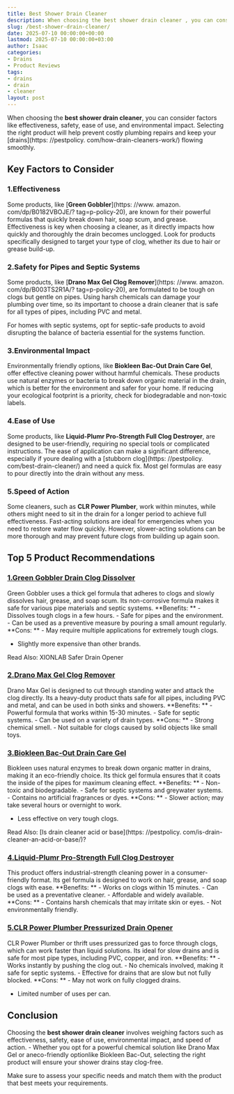 ```yaml
---
title: Best Shower Drain Cleaner
description: When choosing the best shower drain cleaner , you can consider factors like effectiveness, safety , ease of use, and environmental impact.
slug: /best-shower-drain-cleaner/
date: 2025-07-10 00:00:00+00:00
lastmod: 2025-07-10 00:00:00+03:00
author: Isaac
categories:
- Drains
- Product Reviews
tags:
- drains
- drain
- cleaner
layout: post
---
```


When choosing the **best shower drain cleaner**, you can consider factors like effectiveness, safety, ease of use, and environmental impact. Selecting the right product will help prevent costly plumbing repairs and keep your [drains](https: //pestpolicy. com/how-drain-cleaners-work/) flowing smoothly.

##  Key Factors to Consider

###  1.**Effectiveness**

Some products, like [**Green Gobbler**](https: //www. amazon. com/dp/B0182VBOJE/? tag=p-policy-20), are known for their powerful formulas that quickly break down hair, soap scum, and grease. Effectiveness is key when choosing a cleaner, as it directly impacts how quickly and thoroughly the drain becomes unclogged. Look for products specifically designed to target your type of clog, whether its due to hair or grease build-up.

###  2.**Safety for Pipes and Septic Systems**

Some products, like [**Drano Max Gel Clog Remover**](https: //www. amazon. com/dp/B003TS2R1A/? tag=p-policy-20), are formulated to be tough on clogs but gentle on pipes. Using harsh chemicals can damage your plumbing over time, so its important to choose a drain cleaner that is safe for all types of pipes, including PVC and metal.

For homes with septic systems, opt for septic-safe products to avoid disrupting the balance of bacteria essential for the systems function.

###  3.**Environmental Impact**

Environmentally friendly options, like **Biokleen Bac-Out Drain Care Gel**, offer effective cleaning power without harmful chemicals. These products use natural enzymes or bacteria to break down organic material in the drain, which is better for the environment and safer for your home. If reducing your ecological footprint is a priority, check for biodegradable and non-toxic labels.

###  4.**Ease of Use**

Some products, like **Liquid-Plumr Pro-Strength Full Clog Destroyer**, are designed to be user-friendly, requiring no special tools or complicated instructions. The ease of application can make a significant difference, especially if youre dealing with a [stubborn clog](https: //pestpolicy. com/best-drain-cleaner/) and need a quick fix. Most gel formulas are easy to pour directly into the drain without any mess.

###  5.**Speed of Action**

Some cleaners, such as **CLR Power Plumber**, work within minutes, while others might need to sit in the drain for a longer period to achieve full effectiveness. Fast-acting solutions are ideal for emergencies when you need to restore water flow quickly. However, slower-acting solutions can be more thorough and may prevent future clogs from building up again soon.

##  Top 5 Product Recommendations

###  [1.**Green Gobbler Drain Clog Dissolver**](https://www.amazon.com/dp/B0182VBOJE/?tag=p-policy-20)

Green Gobbler uses a thick gel formula that adheres to clogs and slowly dissolves hair, grease, and soap scum. Its non-corrosive formula makes it safe for various pipe materials and septic systems. **Benefits: ** - Dissolves tough clogs in a few hours. - Safe for pipes and the environment. - Can be used as a preventive measure by pouring a small amount regularly. **Cons: ** - May require multiple applications for extremely tough clogs.

- Slightly more expensive than other brands.

Read Also: XIONLAB Safer Drain Opener

###  [2.**Drano Max Gel Clog Remover**](https://www.amazon.com/dp/B003TS2R1A/?tag=p-policy-20)

Drano Max Gel is designed to cut through standing water and attack the clog directly. Its a heavy-duty product thats safe for all pipes, including PVC and metal, and can be used in both sinks and showers. **Benefits: ** - Powerful formula that works within 15-30 minutes. - Safe for septic systems. - Can be used on a variety of drain types. **Cons: ** - Strong chemical smell. - Not suitable for clogs caused by solid objects like small toys.

###  [3.**Biokleen Bac-Out Drain Care Gel**](https://www.amazon.com/dp/B003TN6JE6/?tag=p-policy-20)

Biokleen uses natural enzymes to break down organic matter in drains, making it an eco-friendly choice. Its thick gel formula ensures that it coats the inside of the pipes for maximum cleaning effect. **Benefits: ** - Non-toxic and biodegradable. - Safe for septic systems and greywater systems. - Contains no artificial fragrances or dyes. **Cons: ** - Slower action; may take several hours or overnight to work.

- Less effective on very tough clogs.

Read Also: [Is drain cleaner acid or base](https: //pestpolicy. com/is-drain-cleaner-an-acid-or-base/)?

###  [4.**Liquid-Plumr Pro-Strength Full Clog Destroyer**](https://www.amazon.com/dp/B000VDREQE/?tag=p-policy-20)

This product offers industrial-strength cleaning power in a consumer-friendly format. Its gel formula is designed to work on hair, grease, and soap clogs with ease. **Benefits: ** - Works on clogs within 15 minutes. - Can be used as a preventative cleaner. - Affordable and widely available. **Cons: ** - Contains harsh chemicals that may irritate skin or eyes. - Not environmentally friendly.

###  [5.**CLR Power Plumber Pressurized Drain Opener**](https://www.amazon.com/dp/B000ASBFWE/?tag=p-policy-20)

CLR Power Plumber or thrift uses pressurized gas to force through clogs, which can work faster than liquid solutions. Its ideal for slow drains and is safe for most pipe types, including PVC, copper, and iron. **Benefits: ** - Works instantly by pushing the clog out. - No chemicals involved, making it safe for septic systems. - Effective for drains that are slow but not fully blocked. **Cons: ** - May not work on fully clogged drains.

- Limited number of uses per can.

##  Conclusion

Choosing the **best shower drain cleaner** involves weighing factors such as effectiveness, safety, ease of use, environmental impact, and speed of action. - Whether you opt for a powerful chemical solution like Drano Max Gel or aneco-friendly optionlike Biokleen Bac-Out, selecting the right product will ensure your shower drains stay clog-free.

Make sure to assess your specific needs and match them with the product that best meets your requirements.
